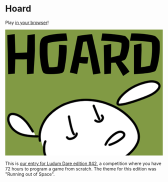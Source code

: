 # Hoard

Play [in your browser](http://gelisam.com/ludum-dare-42/)!

![screenshot](deploy/images/titlecard.png)

This is [our entry for Ludum Dare edition #42](https://ldjam.com/events/ludum-dare/42/Hoard), a competition where you have 72 hours to program a game from scratch. The theme for this edition was "Running out of Space".
